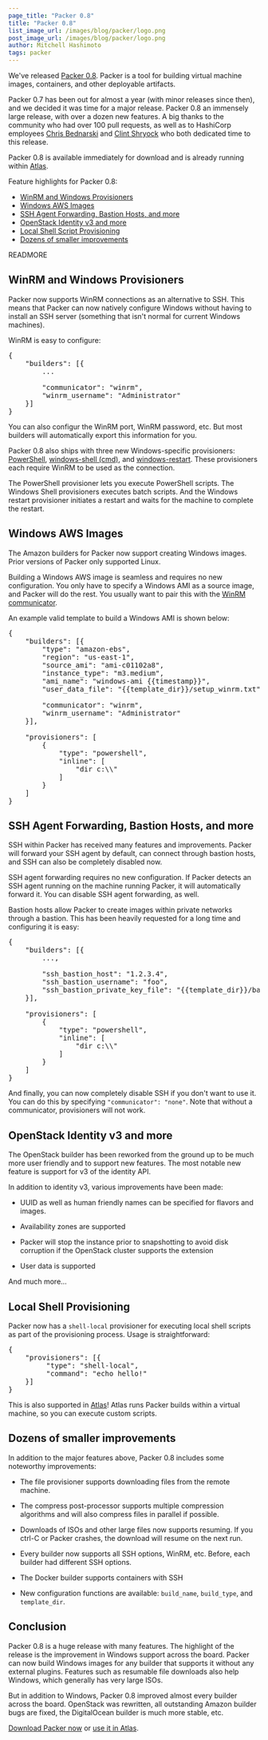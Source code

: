 ```yaml
---
page_title: "Packer 0.8"
title: "Packer 0.8"
list_image_url: /images/blog/packer/logo.png
post_image_url: /images/blog/packer/logo.png
author: Mitchell Hashimoto
tags: packer
---
```


We've released [Packer 0.8](http://packer.io). Packer is a tool for
building virtual machine images, containers, and other deployable artifacts.

Packer 0.7 has been out for almost a year (with minor releases since then),
and we decided it was time for a major release. Packer 0.8 an immensely
large release, with over a dozen new features. A big thanks to the community
who had over 100 pull requests, as well as to HashiCorp employees
[Chris Bednarski](https://github.com/cbednarski) and [Clint Shryock](https://github.com/catsby)
who both dedicated time to this release.

Packer 0.8 is available immediately for download and is already running
within [Atlas](https://atlas.hashicorp.com/learn/packer).

Feature highlights for Packer 0.8:

  * [WinRM and Windows Provisioners](/blog/packer-0.8.html#winrm-and-windows-provisioners)
  * [Windows AWS Images](/blog/packer-0.8.html#windows-aws)
  * [SSH Agent Forwarding, Bastion Hosts, and more](/blog/packer-0.8.html#ssh)
  * [OpenStack Identity v3 and more](/blog/packer-0.8.html#openstack)
  * [Local Shell Script Provisioning](/blog/packer-0.8.html#shell-local)
  * [Dozens of smaller improvements](/blog/packer-0.8.html#improvements)

READMORE

<a id="winrm"></a>

## WinRM and Windows Provisioners

Packer now supports WinRM connections as an alternative to SSH. This means
that Packer can now natively configure Windows without having to install
an SSH server (something that isn't normal for current Windows machines).

WinRM is easy to configure:

<pre class="prettyprint">
{
    "builders": [{
        ...

        "communicator": "winrm",
        "winrm_username": "Administrator"
    }]
}
</pre>

You can also configur the WinRM port, WinRM password, etc. But most
builders will automatically export this information for you.

Packer 0.8 also ships with three new Windows-specific provisioners:
[PowerShell](#),
[windows-shell (cmd)](#),
and [windows-restart](#).
These provisioners each require WinRM to be used as the connection.

The PowerShell provisioner lets you execute PowerShell scripts. The
Windows Shell provisioners executes batch scripts. And the Windows restart
provisioner initiates a restart and waits for the machine to complete the
restart.

<a id="windows-aws"></a>

## Windows AWS Images

The Amazon builders for Packer now support creating Windows images.
Prior versions of Packer only supported Linux.

Building a Windows AWS image is seamless and requires no new configuration.
You only have to specify a Windows AMI as a source image, and Packer will do
the rest. You usually want to pair this with the
[WinRM communicator](/blog/packer-0-8.html#winrm).

An example valid template to build a Windows AMI is shown below:

<pre class="prettyprint">
{
    "builders": [{
        "type": "amazon-ebs",
        "region": "us-east-1",
        "source_ami": "ami-c01102a8",
        "instance_type": "m3.medium",
        "ami_name": "windows-ami {{timestamp}}",
        "user_data_file": "{{template_dir}}/setup_winrm.txt",

        "communicator": "winrm",
        "winrm_username": "Administrator"
    }],

    "provisioners": [
        {
            "type": "powershell",
            "inline": [
                "dir c:\\"
            ]
        }
    ]
}
</pre>

<a id="ssh"></a>

## SSH Agent Forwarding, Bastion Hosts, and more

SSH within Packer has received many features and improvements. Packer will
forward your SSH agent by default, can connect through bastion hosts, and
SSH can also be completely disabled now.

SSH agent forwarding requires no new configuration. If Packer detects an
SSH agent running on the machine running Packer, it will automatically
forward it. You can disable SSH agent forwarding, as well.

Bastion hosts allow Packer to create images within private networks
through a bastion. This has been heavily requested for a long time and
configuring it is easy:

<pre class="prettyprint">
{
    "builders": [{
        ...,

        "ssh_bastion_host": "1.2.3.4",
        "ssh_bastion_username": "foo",
        "ssh_bastion_private_key_file": "{{template_dir}}/bastion.key"
    }],

    "provisioners": [
        {
            "type": "powershell",
            "inline": [
                "dir c:\\"
            ]
        }
    ]
}
</pre>

And finally, you can now completely disable SSH if you don't want to use it.
You can do this by specifying `"communicator": "none"`. Note that without
a communicator, provisioners will not work.

<a id="openstack"></a>

## OpenStack Identity v3 and more

The OpenStack builder has been reworked from the ground up to be much more
user friendly and to support new features. The most notable new feature
is support for v3 of the identity API.

In addition to identity v3, various improvements have been made:

  * UUID as well as human friendly names can be specified for flavors
    and images.

  * Availability zones are supported

  * Packer will stop the instance prior to snapshotting to avoid disk
    corruption if the OpenStack cluster supports the extension

  * User data is supported

And much more...

<a id="shell-local"></a>

## Local Shell Provisioning

Packer now has a `shell-local` provisioner for executing local shell
scripts as part of the provisioning process. Usage is straightforward:

<pre class="prettyprint">
{
    "provisioners": [{
         "type": "shell-local",
         "command": "echo hello!"
    }]
}
</pre>

This is also supported in [Atlas](https://atlas.hashicorp.com/learn/packer)!
Atlas runs Packer builds within a virtual machine, so you can execute
custom scripts.

<a id="improvements"></a>

## Dozens of smaller improvements

In addition to the major features above, Packer 0.8 includes some
noteworthy improvements:

  * The file provisioner supports downloading files from the remote machine.

  * The compress post-processor supports multiple compression algorithms
    and will also compress files in parallel if possible.

  * Downloads of ISOs and other large files now supports resuming. If you
    ctrl-C or Packer crashes, the download will resume on the next run.

  * Every builder now supports all SSH options, WinRM, etc. Before, each
    builder had different SSH options.

  * The Docker builder supports containers with SSH

  * New configuration functions are available: `build_name`, `build_type`,
    and `template_dir`.

## Conclusion

Packer 0.8 is a huge release with many features. The highlight of the
release is the improvement in Windows support across the board. Packer can
now build Windows images for any builder that supports it without any
external plugins. Features such as resumable file downloads also help
Windows, which generally has very large ISOs.

But in addition to Windows, Packer 0.8 improved almost every builder across
the board. OpenStack was rewritten, all outstanding Amazon builder bugs are
fixed, the DigitalOcean builder is much more stable, etc.

[Download Packer now](http://packer.io/downloads.html) or
[use it in Atlas](https://atlas.hashicorp.com/learn/packer).

